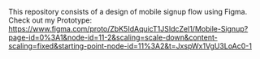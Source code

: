 This repository consists of a design of mobile signup flow using Figma. 
Check out my Prototype:
https://www.figma.com/proto/ZbK5IdAquicT1JSIdcZel1/Mobile-Signup?page-id=0%3A1&node-id=11-2&scaling=scale-down&content-scaling=fixed&starting-point-node-id=11%3A2&t=JxspWx1VgU3LoAc0-1
